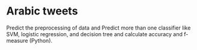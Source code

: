 # Arabic tweets

 Predict the preprocessing of data and Predict more than one classifier like SVM, logistic
 regression, and decision tree and calculate accuracy and f-measure (Python).
